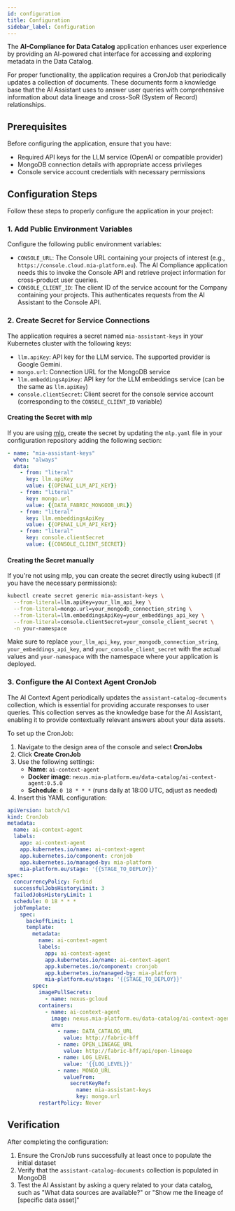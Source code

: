 ```yaml
---
id: configuration
title: Configuration
sidebar_label: Configuration
---
```


The **AI-Compliance for Data Catalog** application enhances user experience by providing an AI-powered chat interface for accessing and exploring metadata in the Data Catalog.

For proper functionality, the application requires a CronJob that periodically updates a collection of documents. These documents form a knowledge base that the AI Assistant uses to answer user queries with comprehensive information about data lineage and cross-SoR (System of Record) relationships.

## Prerequisites

Before configuring the application, ensure that you have:

- Required API keys for the LLM service (OpenAI or compatible provider)
- MongoDB connection details with appropriate access privileges
- Console service account credentials with necessary permissions

## Configuration Steps

Follow these steps to properly configure the application in your project:

### 1. Add Public Environment Variables

Configure the following public environment variables:

- `CONSOLE_URL`: The Console URL containing your projects of interest (e.g., `https://console.cloud.mia-platform.eu`). The AI Compliance application needs this to invoke the Console API and retrieve project information for cross-product user queries.
- `CONSOLE_CLIENT_ID`: The client ID of the service account for the Company containing your projects. This authenticates requests from the AI Assistant to the Console API.

### 2. Create Secret for Service Connections

The application requires a secret named `mia-assistant-keys` in your Kubernetes cluster with the following keys:

- `llm.apiKey`: API key for the LLM service. The supported provider is Google Gemini.
- `mongo.url`: Connection URL for the MongoDB service
- `llm.embeddingsApiKey`: API key for the LLM embeddings service (can be the same as `llm.apiKey`)
- `console.clientSecret`: Client secret for the console service account (corresponding to the `CONSOLE_CLIENT_ID` variable)

#### Creating the Secret with mlp

If you are using [mlp](/runtime_suite_tools/mlp/10_overview.md), create the secret by updating the `mlp.yaml` file in your configuration repository adding the following section:

```yaml
- name: "mia-assistant-keys"
  when: "always"
  data:
    - from: "literal"
      key: llm.apiKey
      value: {{OPENAI_LLM_API_KEY}}
    - from: "literal"
      key: mongo.url
      value: {{DATA_FABRIC_MONGODB_URL}}
    - from: "literal"
      key: llm.embeddingsApiKey
      value: {{OPENAI_LLM_API_KEY}}
    - from: "literal"
      key: console.clientSecret
      value: {{CONSOLE_CLIENT_SECRET}}
```

#### Creating the Secret manually

If you're not using mlp, you can create the secret directly using kubectl (if you have the necessary permissions):

```bash
kubectl create secret generic mia-assistant-keys \
  --from-literal=llm.apiKey=your_llm_api_key \
  --from-literal=mongo.url=your_mongodb_connection_string \
  --from-literal=llm.embeddingsApiKey=your_embeddings_api_key \
  --from-literal=console.clientSecret=your_console_client_secret \
  -n your-namespace
```

Make sure to replace `your_llm_api_key`, `your_mongodb_connection_string`, `your_embeddings_api_key`, and `your_console_client_secret` with the actual values and `your-namespace` with the namespace where your application is deployed.

### 3. Configure the AI Context Agent CronJob

The AI Context Agent periodically updates the `assistant-catalog-documents` collection, which is essential
for providing accurate responses to user queries. This collection serves as the knowledge base for the AI Assistant,
enabling it to provide contextually relevant answers about your data assets.

To set up the CronJob:

1. Navigate to the design area of the console and select **CronJobs**
2. Click **Create CronJob**
3. Use the following settings:
   - **Name**: `ai-context-agent`
   - **Docker image**: `nexus.mia-platform.eu/data-catalog/ai-context-agent:0.5.0`
   - **Schedule**: `0 18 * * *` (runs daily at 18:00 UTC, adjust as needed)
4. Insert this YAML configuration:

  ```yaml
  apiVersion: batch/v1
  kind: CronJob
  metadata:
    name: ai-context-agent
    labels:
      app: ai-context-agent
      app.kubernetes.io/name: ai-context-agent
      app.kubernetes.io/component: cronjob
      app.kubernetes.io/managed-by: mia-platform
      mia-platform.eu/stage: '{{STAGE_TO_DEPLOY}}'
  spec:
    concurrencyPolicy: Forbid
    successfulJobsHistoryLimit: 3
    failedJobsHistoryLimit: 1
    schedule: 0 18 * * *
    jobTemplate:
      spec:
        backoffLimit: 1
        template:
          metadata:
            name: ai-context-agent
            labels:
              app: ai-context-agent
              app.kubernetes.io/name: ai-context-agent
              app.kubernetes.io/component: cronjob
              app.kubernetes.io/managed-by: mia-platform
              mia-platform.eu/stage: '{{STAGE_TO_DEPLOY}}'
          spec:
            imagePullSecrets:
              - name: nexus-gcloud
            containers:
              - name: ai-context-agent
                image: nexus.mia-platform.eu/data-catalog/ai-context-agent:0.5.0
                env:
                  - name: DATA_CATALOG_URL
                    value: http://fabric-bff
                  - name: OPEN_LINEAGE_URL
                    value: http://fabric-bff/api/open-lineage
                  - name: LOG_LEVEL
                    value: '{{LOG_LEVEL}}'
                  - name: MONGO_URL
                    valueFrom:
                      secretKeyRef:
                        name: mia-assistant-keys
                        key: mongo.url
            restartPolicy: Never
  ```

## Verification

After completing the configuration:

1. Ensure the CronJob runs successfully at least once to populate the initial dataset
2. Verify that the `assistant-catalog-documents` collection is populated in MongoDB
3. Test the AI Assistant by asking a query related to your data catalog, such as "What data sources are available?" or "Show me the lineage of [specific data asset]"
